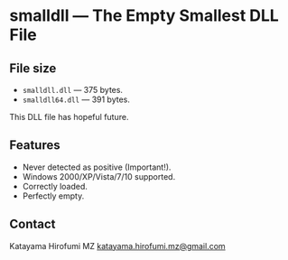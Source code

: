 # smalldll &mdash; The Empty Smallest DLL File

## File size

- `smalldll.dll` &mdash; 375 bytes.
- `smalldll64.dll` &mdash; 391 bytes.

This DLL file has hopeful future.

## Features

- Never detected as positive (Important!).
- Windows 2000/XP/Vista/7/10 supported.
- Correctly loaded.
- Perfectly empty.

## Contact

Katayama Hirofumi MZ <katayama.hirofumi.mz@gmail.com>

